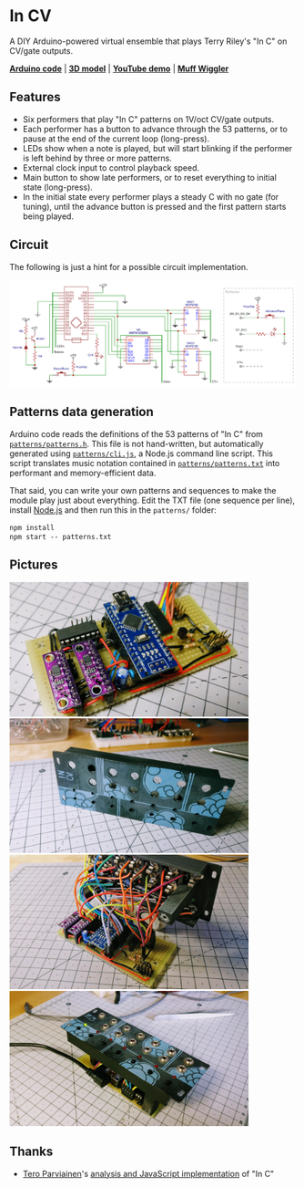 In CV
=====

A DIY Arduino-powered virtual ensemble that plays Terry Riley's "In C" on CV/gate outputs.

**[Arduino code][1]** | **[3D model][2]** | **[YouTube demo][3]** | **[Muff Wiggler][4]**

[1]: in-cv.ino
[2]: plate.stl
[3]: https://youtu.be/ea2zLXFY1C4
[4]: https://www.muffwiggler.com/forum/viewtopic.php?f=17&t=227451

Features
--------

* Six performers that play "In C" patterns on 1V/oct CV/gate outputs.
* Each performer has a button to advance through the 53 patterns, or to pause at the end of the current loop (long-press).
* LEDs show when a note is played, but will start blinking if the performer is left behind by three or more patterns.
* External clock input to control playback speed.
* Main button to show late performers, or to reset everything to initial state (long-press).
* In the initial state every performer plays a steady C with no gate (for tuning), until the advance button is pressed and the first pattern starts being played.

Circuit
-------

The following is just a hint for a possible circuit implementation.

![](schematic.png)

Patterns data generation
------------------------

Arduino code reads the definitions of the 53 patterns of "In C" from [`patterns/patterns.h`][20]. This file is not hand-written, but automatically generated using [`patterns/cli.js`][21], a Node.js command line script. This script translates music notation contained in [`patterns/patterns.txt`][22] into performant and memory-efficient data.

That said, you can write your own patterns and sequences to make the module play just about everything. Edit the TXT file (one sequence per line), install [Node.js][23] and then run this in the `patterns/` folder:

	npm install
	npm start -- patterns.txt

[20]: patterns/patterns.h
[21]: patterns/cli.js
[22]: patterns/patterns.txt
[23]: https://nodejs.org/en/

Pictures
--------

<img src="pictures/IMG_20190720_185259.jpg" width="420"> <img src="pictures/IMG_20190726_192809.jpg" width="420"> <img src="pictures/IMG_20190727_130919.jpg" width="420"> <img src="pictures/IMG_20190727_131911.jpg" width="420">

Thanks
------

- [Tero Parviainen][10]'s [analysis and JavaScript implementation][11] of "In C"

[10]: https://teropa.info/
[11]: https://teropa.info/blog/2017/01/23/terry-rileys-in-c.html
